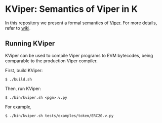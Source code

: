 # KViper: Semantics of Viper in K

In this repository we present a formal semantics of [Viper](https://github.com/ethereum/viper).
For more details, refer to [wiki](https://github.com/kframework/viper-semantics/wiki).

## Running KViper

KViper can be used to compile Viper programs to EVM bytecodes, being comparable to the production Viper compiler.

First, build KViper:
```
$ ./build.sh
```

Then, run KViper:
```
$ ./bin/kviper.sh <pgm>.v.py
```

For example,
```
$ ./bin/kviper.sh tests/examples/token/ERC20.v.py
```
